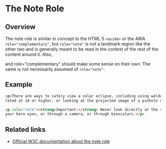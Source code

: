 # The Note Role

## Overview

The note role is similar in concept to the HTML 5 `<aside>` or the ARIA `role="complementary"`, but `role="note"` is not a landmark region like the other two and is generally meant to be read in the context of the rest of the content around it. Also, <aside> and role="complementary" should make some sense on their own. The same is not necessarily assumed of `role="note"`.

## Example

```html
<p>There are ways to safely view a solar eclipse, including using welder's goggles 
rated at 14 or higher, or looking at the projected image of a pinhole camera.</p>

<p role="note"><strong>Important:</strong> Never look directly at the sun with 
your bare eyes, or through a camera, or through binoculars.</p>
```

## Related links

- [Official W3C documentation about the note role](https://www.w3.org/WAI/PF/aria/roles#note)